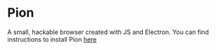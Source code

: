 # Pion

A small, hackable browser created with JS and Electron.
You can find instructions to install Pion [here](https://github.com/BookOwl/pion-browser/wiki/Installing)
